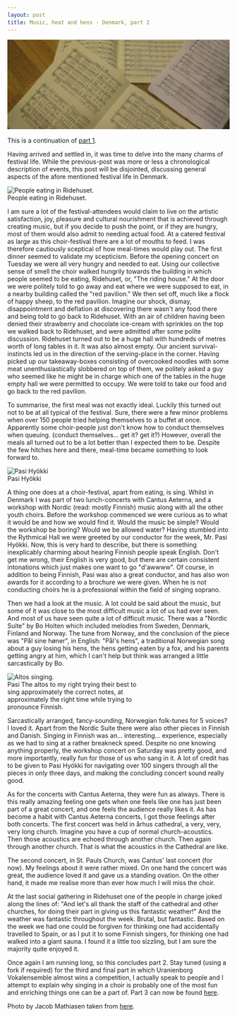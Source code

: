 ```yaml
---
layout: post
title: Music, heat and hens - Denmark, part 2
---
```


<img src="/img/den2.jpg" alt="Music"/>

This is a continuation of <a href="http://www.christianleonardquale.com/?p=47" target="_self">part 1</a>.

Having arrived and settled in, it was time to delve into the many charms of festival life. While the previous-post was more or less a chronological description of events, this post will be disjointed, discussing general aspects of the afore mentioned festival life in Denmark.

<div class="picture left" style="width:300px;"> <img src="http://www.christianleonardquale.com/wp-content/uploads/2010/11/Nkkf_01Juli-7071-300x150.jpg" alt="People eating in Ridehuset." /> <br />People eating in Ridehuset.</div>

I am sure a lot of the festival-attendees would claim to live on the artistic satisfaction, joy, pleasure and cultural nourishment that is achieved through creating music, but if you decide to push the point, or if they are hungry, most of them would also admit to needing actual food. At a catered festival as large as this choir-festival there are a lot of mouths to feed. I was therefore cautiously sceptical of how meal-times would play out. The first dinner seemed to validate my scepticism. Before the opening concert on Tuesday we were all very hungry and needed to eat. Using our collective sense of smell the choir walked hungrily towards the building in which people seemed to be eating, Ridehuset, or, "The riding house." At the door we were politely told to go away and eat where we were supposed to eat, in a nearby building called the "red pavilion." We then set off, much like a flock of happy sheep, to the red pavilion. Imagine our shock, dismay, disappointment and deflation at discovering there wasn't any food there and being told to go back to Ridehuset. With an air of children having been denied their strawberry and chocolate ice-cream with sprinkles on the top we walked back to Ridehuset, and were admitted after some polite discussion. Ridehuset turned out to be a huge hall with hundreds of metres worth of long tables in it. It was also almost empty. Our ancient survival-instincts led us in the direction of the serving-place in the corner.  Having picked up our takeaway-boxes consisting of overcooked noodles with some meat unenthusiastically slobbered on top of them, we politely asked a guy who seemed like he might be in charge which one of the tables in the huge empty hall we were permitted to occupy. We were told to take our food and go back to the red pavilion.

To summarise, the first meal was not exactly ideal. Luckily this turned out not to be at all typical of the festival. Sure, there were a few minor problems when over 150 people tried helping themselves to a buffet at once. Apparently some choir-people  just don't know how to conduct themselves when queuing. (conduct themselves... get it? get it?) However, overall the meals all turned out to be a lot better than I expected them to be. Despite the few hitches here and there, meal-time became something to look forward to.

<div class="picture right" style="width:225px;"> <img src="http://www.christianleonardquale.com/wp-content/uploads/2010/11/IMG_0323-225x300.jpg" alt="Pasi Hy&ouml;kki" /> <br />Pasi Hy&ouml;kki</div>

A thing one does at a choir-festival, apart from eating, is sing. Whilst in Denmark I was part of two lunch-concerts with Cantus Aeterna, and a workshop with Nordic (read: mostly Finnish) music along with all the other youth choirs. Before the workshop commenced we were curious as to what it would be and how we would find it. Would the music be simple? Would the workshop be boring? Would we be allowed water? Having stumbled into the Rythmical Hall we were greeted by our conductor for the week, Mr. Pasi Hy&ouml;kki. Now, this is very hard to describe, but there is something inexplicably charming about hearing Finnish people speak English. Don't get me wrong, their English is very good, but there are certain consistent intonations which just makes one want to go "d'awwww". Of course, in addition to being Finnish, Pasi was also a great conductor, and has also won awards for it according to a brochure we were given. When he is not conducting choirs he is a professional within the field of singing soprano.

Then we had a look at the music. A lot could be said about the music, but some of it was close to the most difficult music a lot of us had ever seen. And most of us have seen quite a lot of difficult music. There was a "Nordic Suite" by Bo Holten which included melodies from Sweden, Denmark, Finland and Norway. The tune from Norway, and the conclusion of the piece was "P&aring;l sine h&oslash;ner", in English: "P&aring;l's hens", a traditional Norwegian song about a guy losing his hens, the hens getting eaten by a fox, and his parents getting angry at him, which I can't help but think was arranged a little sarcastically by Bo.

<div class="picture left" style="width:300px;"> <img src="http://www.christianleonardquale.com/wp-content/uploads/2010/11/IMG_0330-300x225.jpg" alt="Altos singing." /> <br />Pasi The altos to my right trying their best to sing approximately the correct notes, at approximately the right time while trying to pronounce Finnish.</div>

Sarcastically arranged, fancy-sounding, Norwegian folk-tunes for 5 voices? I loved it. Apart from the Nordic Suite there were also other pieces in Finnish and Danish. Singing in Finnish was an... interesting... experience, especially as we had to sing at a rather breakneck speed. Despite no one knowing anything properly, the workshop concert on Saturday was pretty good, and more importantly, really fun for those of us who sang in it. A lot of credit has to be given to Pasi Hy&ouml;kki for navigating over 100 singers through all the pieces in only three days, and making the concluding concert sound really good.

As for the concerts with Cantus Aeterna, they were fun as always. There is this really amazing feeling one gets when one feels like one has just been part of a great concert, and one feels the audience really likes it. As has become a habit with Cantus Aeterna concerts, I got those feelings after both concerts. The first concert was held in &aring;rhus cathedral, a very, very, very long church. Imagine you have a cup of normal church-acoustics. Then those acoustics are echoed through another church. Then again through another church. That is what the acoustics in the Cathedral are like.

The second concert, in St. Pauls Church, was Cantus' last concert (for now). My feelings about it were rather mixed. On one hand the concert was great, the audience loved it and gave us a standing ovation. On the other hand, it made me realise more than ever how much I will miss the choir.

At the last social gathering in Ridehuset one of the people in charge joked along the lines of: "And let's all thank the staff of the cathedral and other churches, for doing their part in giving us this fantastic weather!" And the weather was fantastic throughout the week. Brutal, but fantastic. Based on the week we had one could be forgiven for thinking one had accidentally travelled to Spain, or as I put it to some Finnish singers, for thinking one had walked into a giant sauna. I found it a little too sizzling, but I am sure the majority quite enjoyed it.

Once again I am running long, so this concludes part 2. Stay tuned (using a fork if required) for the third and final part in which Uranienborg Vokalensemble almost wins a competition, I actually speak to people and I attempt to explain why singing in a choir is probably one of the most fun and enriching things one can be a part of. Part 3 can now be found <a href="http://www.christianleonardquale.com/?p=111">here</a>.

Photo by Jacob Mathiasen taken from [here](http://www.jacobmathiasen.dk/?page_id=474).
